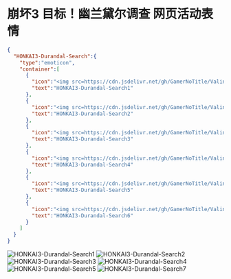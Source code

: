 # 崩坏3 目标！幽兰黛尔调查 网页活动表情

```json
{
  "HONKAI3-Durandal-Search":{
    "type":"emoticon",
    "container":[
      {
        "icon":"<img src=https://cdn.jsdelivr.net/gh/GamerNoTitle/ValineCDN@master/HONKAI3-Durandal-Search/041f90df17c5aab87380486fd6f320cb18918d31.gif>",
        "text":"HONKAI3-Durandal-Search1"
      },
      {
        "icon":"<img src=https://cdn.jsdelivr.net/gh/GamerNoTitle/ValineCDN@master/HONKAI3-Durandal-Search/36110c3ce45f4a917fc2ff57bfdf481fd21e8046.gif>",
        "text":"HONKAI3-Durandal-Search2"
      },
      {
        "icon":"<img src=https://cdn.jsdelivr.net/gh/GamerNoTitle/ValineCDN@master/HONKAI3-Durandal-Search/63bbf9589387af7b66a717826458a12f9c4b8a5d.gif>",
        "text":"HONKAI3-Durandal-Search3"
      },
      {
        "icon":"<img src=https://cdn.jsdelivr.net/gh/GamerNoTitle/ValineCDN@master/HONKAI3-Durandal-Search/822416f9df40a319cbc993486008ee9f050b7d82.gif>",
        "text":"HONKAI3-Durandal-Search4"
      },
      {
        "icon":"<img src=https://cdn.jsdelivr.net/gh/GamerNoTitle/ValineCDN@master/HONKAI3-Durandal-Search/b67b538d743e0ba32cca7ad8e048e2151e0d3ad4.gif>",
        "text":"HONKAI3-Durandal-Search5"
      },
      {
        "icon":"<img src=https://cdn.jsdelivr.net/gh/GamerNoTitle/ValineCDN@master/HONKAI3-Durandal-Search/f1b9a456587638e488d93ccaa95dde59aef3af01.gif>",
        "text":"HONKAI3-Durandal-Search6"
      }
    ]
  }
}
```

![HONKAI3-Durandal-Search1](https://valinecdn.bili33.top/HONKAI3-Durandal-Search/041f90df17c5aab87380486fd6f320cb18918d31.gif)
![HONKAI3-Durandal-Search2](https://valinecdn.bili33.top/HONKAI3-Durandal-Search/36110c3ce45f4a917fc2ff57bfdf481fd21e8046.gif)
![HONKAI3-Durandal-Search3](https://valinecdn.bili33.top/HONKAI3-Durandal-Search/63bbf9589387af7b66a717826458a12f9c4b8a5d.gif)
![HONKAI3-Durandal-Search4](https://valinecdn.bili33.top/HONKAI3-Durandal-Search/822416f9df40a319cbc993486008ee9f050b7d82.gif)
![HONKAI3-Durandal-Search5](https://valinecdn.bili33.top/HONKAI3-Durandal-Search/b67b538d743e0ba32cca7ad8e048e2151e0d3ad4.gif)
![HONKAI3-Durandal-Search7](https://valinecdn.bili33.top/HONKAI3-Durandal-Search/f1b9a456587638e488d93ccaa95dde59aef3af01.gif)